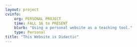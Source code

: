```yaml
---
layout: project
cvinfo:
    org: PERSONAL PROJECT
    time: FALL 16 to PRESENT
    blurb: "Using a personal website as a teaching tool."
    type: Personal
title: "This Website is Didactic"
---
```

